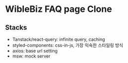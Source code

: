 # WibleBiz FAQ page Clone

## Stacks

- Tanstack/react-query: infinite query, caching
- styled-components: css-in-js, 가장 익숙한 스타일링 방식
- axios: base url setting
- msw: mock server
